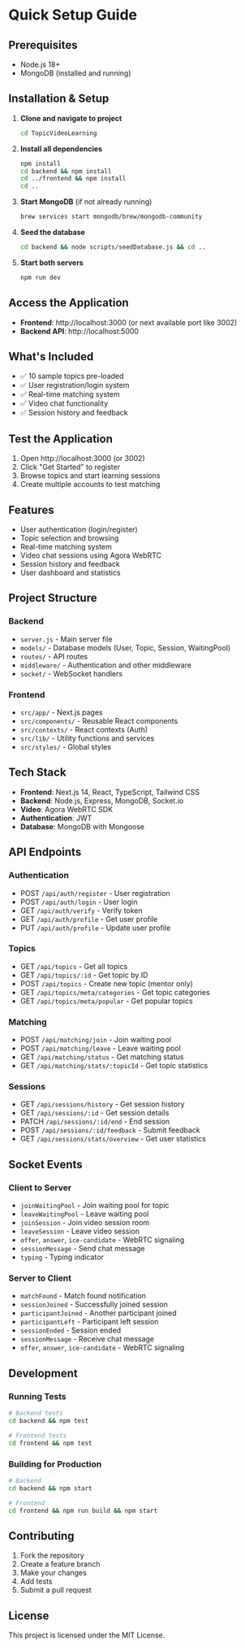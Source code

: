 # Quick Setup Guide

## Prerequisites
- Node.js 18+
- MongoDB (installed and running)

## Installation & Setup

1. **Clone and navigate to project**
   ```bash
   cd TopicVideoLearning
   ```

2. **Install all dependencies**
   ```bash
   npm install
   cd backend && npm install
   cd ../frontend && npm install
   cd ..
   ```

3. **Start MongoDB** (if not already running)
   ```bash
   brew services start mongodb/brew/mongodb-community
   ```

4. **Seed the database**
   ```bash
   cd backend && node scripts/seedDatabase.js && cd ..
   ```

5. **Start both servers**
   ```bash
   npm run dev
   ```

## Access the Application

- **Frontend**: http://localhost:3000 (or next available port like 3002)
- **Backend API**: http://localhost:5000

## What's Included

- ✅ 10 sample topics pre-loaded
- ✅ User registration/login system
- ✅ Real-time matching system
- ✅ Video chat functionality
- ✅ Session history and feedback

## Test the Application

1. Open http://localhost:3000 (or 3002)
2. Click "Get Started" to register
3. Browse topics and start learning sessions
4. Create multiple accounts to test matching

## Features

- User authentication (login/register)
- Topic selection and browsing
- Real-time matching system
- Video chat sessions using Agora WebRTC
- Session history and feedback
- User dashboard and statistics

## Project Structure

### Backend

- `server.js` - Main server file
- `models/` - Database models (User, Topic, Session, WaitingPool)
- `routes/` - API routes
- `middleware/` - Authentication and other middleware
- `socket/` - WebSocket handlers

### Frontend

- `src/app/` - Next.js pages
- `src/components/` - Reusable React components
- `src/contexts/` - React contexts (Auth)
- `src/lib/` - Utility functions and services
- `src/styles/` - Global styles

## Tech Stack

- **Frontend**: Next.js 14, React, TypeScript, Tailwind CSS
- **Backend**: Node.js, Express, MongoDB, Socket.io
- **Video**: Agora WebRTC SDK
- **Authentication**: JWT
- **Database**: MongoDB with Mongoose

## API Endpoints

### Authentication

- POST `/api/auth/register` - User registration
- POST `/api/auth/login` - User login
- GET `/api/auth/verify` - Verify token
- GET `/api/auth/profile` - Get user profile
- PUT `/api/auth/profile` - Update user profile

### Topics

- GET `/api/topics` - Get all topics
- GET `/api/topics/:id` - Get topic by ID
- POST `/api/topics` - Create new topic (mentor only)
- GET `/api/topics/meta/categories` - Get topic categories
- GET `/api/topics/meta/popular` - Get popular topics

### Matching

- POST `/api/matching/join` - Join waiting pool
- POST `/api/matching/leave` - Leave waiting pool
- GET `/api/matching/status` - Get matching status
- GET `/api/matching/stats/:topicId` - Get topic statistics

### Sessions

- GET `/api/sessions/history` - Get session history
- GET `/api/sessions/:id` - Get session details
- PATCH `/api/sessions/:id/end` - End session
- POST `/api/sessions/:id/feedback` - Submit feedback
- GET `/api/sessions/stats/overview` - Get user statistics

## Socket Events

### Client to Server

- `joinWaitingPool` - Join waiting pool for topic
- `leaveWaitingPool` - Leave waiting pool
- `joinSession` - Join video session room
- `leaveSession` - Leave video session
- `offer`, `answer`, `ice-candidate` - WebRTC signaling
- `sessionMessage` - Send chat message
- `typing` - Typing indicator

### Server to Client

- `matchFound` - Match found notification
- `sessionJoined` - Successfully joined session
- `participantJoined` - Another participant joined
- `participantLeft` - Participant left session
- `sessionEnded` - Session ended
- `sessionMessage` - Receive chat message
- `offer`, `answer`, `ice-candidate` - WebRTC signaling

## Development

### Running Tests

```bash
# Backend tests
cd backend && npm test

# Frontend tests
cd frontend && npm test
```

### Building for Production
```bash
# Backend
cd backend && npm start

# Frontend
cd frontend && npm run build && npm start
```

## Contributing

1. Fork the repository
2. Create a feature branch
3. Make your changes
4. Add tests
5. Submit a pull request

## License

This project is licensed under the MIT License.